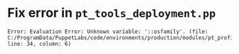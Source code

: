# Fix error in `pt_tools_deployment.pp`

```
Error: Evaluation Error: Unknown variable: '::osfamily'. (file: C:/ProgramData/PuppetLabs/code/environments/production/modules/pt_profile/manifests/pt_tools_deployment.pp, line: 34, column: 6)
```